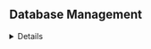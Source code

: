 ## Database Management 

<details>

### Sumário


1. [Como funciona o Database Management em DevOps?](#como-funciona-o-database-management-em-devops)
2. [Ferramenta utilizada: Flyway](#ferramenta-utilizada-flyway)
   - [2.1 O que é o Flyway?](#21-o-que-é-o-flyway)
   - [2.2 Quando usar o Flyway?](#22-quando-usar-o-flyway)
   - [2.3 Principais características](#23-principais-características)
3. [Como o Flyway foi implementado no nosso projeto?](#como-o-flyway-foi-implementado-no-nosso-projeto)
    - [3.1 Adicionado no pom.xml](#31-adicionado-no-pom.xml)
    - [3.2 Adicionado no application.yml](#32-adicionado-no-application.yml)
    - [3.3 Adicionado no compose.yaml](#33-adicionado-no-compose.yaml)
    - [3.4 Visualização no DBeaver](#34-visualização-no-DBeaver)
4. [Versões X Alterações](#versões-x-alterações)
    - [4.1 Versão 1 e suas alterações](#41-versão-1-e-suas-alterações)
    - [4.2 Versão 2 e suas alterações](#42-versão-2-e-suas-alterações)
    - [4.3 Versão 3 e suas alterações](#43-versão-3-e-suas-alterações)
5. [Ferramentas Utilizadas em Nosso Projeto](#ferramentas-utilizadas-em-nosso-projeto)


---
### 1. Como funciona o Database Management (Banco de Dados) em DevOps?
Se trata da aplicação de um conjunto de práticas, ferramentas e processos que integram o gerenciamento de banco de dados ao fluxo do DevOps. 
Se resume em:
* Controle de versão de esquemas e scripts SQL;
* Automatização de criação, alteração e versionamento do banco;
* Testes automatizados com base em dados e scripts;
* Migrações seguras e consistentes em todos os ambientes (dev, QA, prod)

---
## 2. Ferramenta utilizada: Flyway?

### 2.1 O que é o Flyway? 
Se trata de uma ferramenta com foco em versionamento e no gerenciamento de migrações de Banco de Dados.

### 2.2 Quando usar o Flyway?

É recomendável o uso do Flyway para os seguintes casos (quando é necessário):
- Ter um bom controle sobre as versões do Banco de Dados, ou seja, ter um rastreabilidade sobre as alterações;
- Quando se tem equipes de desenvolvimento que compartilham o mesmo Banco;
- Para casos de automação de Deploys de Banco de Dados em ambientes controlados;

### 2.3 Principais características

- Possui suporte a múltiplos bancos de dados(MySQL, PostegreSQL, Oracle, SQL Server, etc);

- Scripts: utiliza scripts SQL (ou Java), que descrevem as mudanças a serem aplicadas no banco;

- Versionamento de migrações: os scripts recebem um número de versão e eles são aplicados nessa ordem;

- Se faz necessário uma padronização de nomenclatura dos scripts, para que o Flyway consiga diferenciar as versões e a sequência necessária para executá-los. Modelo de padronização utilizada:

<p align="center">
  <img src="https://github.com/user-attachments/assets/1cd92cd4-8ef8-4b28-b623-cc1cb19468d9" alt="image" />
</p>

    - Prefixo: neste caso o prefixo é a letra V (observe que está em letra maiúscula);

    - Versão: deve ser adicionado o número da versão referente aquele script, podendo ser separado por uso de "." ou até mesmo "_". 
        Exemplo prático (Prefixo + Versão): "V1.1" ou "V1_1";

    - Separador: após inserir as informações do Prefixo e da Versão, utilizamos o Separador, sendo aplicado o undercode 2 vezes(em sequência). 
        Exemplo prático (Prefixo + Versão + Separador):  "V1.1__" ou "V1_1__"
    
    - Descrição: deve ser inserido uma breve descrição do que está sendo alterado.
        Exemplo prático (Prefixo + Versão + Separador + Descrição + Sufixo (Extensão)):  
        "V1.0__create_user.sql" ou "V1_0__create_user.sql" 
        "V1.1__create_user.sql" ou "V1_1__create_user.sql"
     
**Fonte de consulta, imagem e demais informações:** [Medium - O que é Flyway e por que usá-lo com Java e Spring](https://medium.com/@perez_vitor/o-que-%C3%A9-flyway-e-por-que-usa-lo-com-java-e-spring-312219ebf840) 
     
**Observação:** essa padronização é personalizável de acordo com as necessidades do time, mas deve existir uma constância.

---
### 3. Como o Flyway foi implementado no nosso projeto?

### 3.1 Adicionado no pom.xml

``` xml
<dependency>
    <groupId>org.flywaydb</groupId>
    <artifactId>flyway-core</artifactId>
</dependency>

<dependency>
    <groupId>org.flywaydb</groupId>
    <artifactId>flyway-database-postgresql</artifactId>
    <version>11.5.0</version>
    <scope>runtime</scope>
</dependency>
```

### 3.2 Adicionado no application.yml

```yml
spring:
    application:
        name: vision
    datasource:
        url: ${DB_URL}
        username: ${DB_USERNAME}
        password: ${DB_PASSWORD}
        driver-class-name: org.postgresql.Driver
    jpa:
        hibernate:
            ddl-auto: update
        show-sql: true
    flyway:
        validate-on-migrate: true
        enabled: true
        baseline-on-migrate: true
    springdoc:
    api-docs:
      enabled: true
    swagger-ui:
      enabled: true
      url: /v3/api-docs
      operationsSorter: alpha
      tagsSorter: alpha

server:
  error:
    include-message: always
```

### 3.3 Adicionado no compose.yaml

```yaml
services:
  postgresql:
    image: postgres:17.4-alpine3.21
    container_name: vision-back-postgres
    environment:
      POSTGRES_USER: ${DB_USER}
      POSTGRES_PASSWORD: ${DB_PASSWORD}
      POSTGRES_DB: ${DB_DATABASE}
      PGDATA: /data/postgres
    ports:
      - '5433:5432'
    volumes:
      - postgresql:/var/lib/postgresql
      - ./vision_back/src/main/java/com/vision_back/vision_back/resources:/docker-entrypoint-initdb.d
    networks:
      - qtsw-network
      
  sonarqube:
    image: sonarqube:community
    container_name: vision-back-sonarqube
    depends_on:
      - postgresql
    environment:
      SONAR_JDBC_URL: ${SONAR_URL}
      SONAR_JDBC_USERNAME: ${SONAR_USER}
      SONAR_JDBC_PASSWORD: ${SONAR_PASSWORD}
    volumes:
      - sonarqube_data:/opt/sonarqube/data
      - sonarqube_extensions:/opt/sonarqube/extensions
      - sonarqube_logs:/opt/sonarqube/logs
    ports:
      - "9001:9000"
    networks:
      - qtsw-network

volumes:
  postgresql:
  sonarqube_data:
  sonarqube_extensions:
  sonarqube_logs:

networks: 
  qtsw-network:
    driver: bridge
```

### 3.4 Visualização no DBeaver

<p align="center">
  <img src="https://github.com/user-attachments/assets/70c4300d-8441-4ecf-8684-cf368eaf2b8b" alt="image" />
</p>

<p align="center">
  <img src="https://github.com/user-attachments/assets/00188fd5-d8eb-48ca-b803-402a18a76d86" alt="image" />
</p>

---
### 4. Versões X Alterações


### 4.1 Versão 1 e suas alterações: 

**- flyway_schema_history:**

<p align="center">
  <img src="https://github.com/user-attachments/assets/2bc2519a-a363-4685-861a-fcb8ff9e0deb" alt="image" />
</p>

**Alterações:** 
- Iniciamos com o objetivo de utilizar o MySQL mas devido a incompatibilidade com o SonarQube, houve a necessidade de alterar e considerar o PostgreeSQL para o desenvolvimento do projeto.
- Houve apenas a criação inicial das tabelas

- [Acesso aos Scripts](https://github.com/new-ge/API_5SEM_BACK-END/tree/Sprint-1/vision_back/src/main/resources/db/migration)

### 4.2 Versão 2 e suas alterações:

**- flyway_schema_history:**
<p align="center">
  <img src="https://github.com/user-attachments/assets/952d5bf5-7322-46a3-a7f5-4ec4209372a6" alt="image" />
</p>


**Alterações:** 
- Seguem as alterações que ocorreram da Versão 1 para a Versão 2:

| Versão | Tabela                | Alterações                                                                                       |
|--------|-----------------------|--------------------------------------------------------------------------------------------------|
| V2     | `project`             | Adição de `UNIQUE` ao campo `project_code`                                                       |
| V3     | `milestone`           | Nova tabela vinculada ao projeto (V3__create_table_period.sql)                                   | 
| V4     | `stats`               | Mudança para `stats_name`, adição de `UNIQUE` em `stats_code`                                    |
| V5     | `task`                | Primeira criação da tabela de tarefas com `task_code`                                            |
| V6     | `usr`                 | Recriação com `usr_role` como `VARCHAR[]` + `is_logged_in`                                       |
| V7     | `task_status_history` | Novo relacionamento entre `usr_code` e `task_code`, com `UNIQUE` constraint                      |
| V8     | `usr_tag`             | Criação com `tag_name`, FKs para `project`, `task`, `usr`                                        |
| V9     | `usr_tag`             | Sem alterações                                                                                   |
| V10    | `usr_task`            | Mudança para *_code, inclusão de `role_code`, remoção de `period_id`, nova `UNIQUE` constraint   |                                                                         


- [Acesso aos Scripts](https://github.com/new-ge/API_5SEM_BACK-END/tree/Sprint-2/vision_back/src/main/resources/db/migration)

### 4.3 Versão 3 e suas alterações:
**- flyway_schema_history:**
<p align="center">
  <img src="https://github.com/user-attachments/assets/0861e829-b0dd-4914-b5ca-2fb4559c925d" alt="image" />
</p>

**Alterações:** 
- Troca de senha para manter a segurança do nosso Banco de Dados.

- Seguem as alterações que ocorreram da Versão 2 para a Versão 3:

| Versão | Tabela                | Alterações                                                                                       |
|--------|-----------------------|--------------------------------------------------------------------------------------------------|
| V2     | `project`             | Sem alterações                                                                                   |                                                                  
| V3     | `milestone`           | Sem alterações                                                                                   |
| V4     | `stats`               | Estrutura mantida                                                                                |
| V5     | `usr`                 | Versão final com `usr_code UNIQUE`, `usr_role` como `VARCHAR[]`, `is_logged_in`                  |
| V6     | `task`                | Inclusão de FK para `milestone`                                                                  |
| V7     | `task_status_history` | Inclusão de `project_code`, `milestone_code`, novo `UNIQUE` para rastreabilidade                 |
| V8     | `usr_tag`             | Inclusão de `milestone_code` como nova FK                                                        |
| V9     | `role`                | Criação da nova tabela com `role_code`, `role_name`, `project_code`                              |
| V10    | `usr_task`            | Sem alterações                                                                                   |                                                              |

- [Acesso aos Scripts](https://github.com/new-ge/API_5SEM_BACK-END/tree/Sprint-3/vision_back/src/main/resources/db/migration)

---
### 5. Ferramentas Utilizadas em Nosso Projeto

- Linguagens: Java, SQL
- Bibliotecas: datetime, json
- Banco de Dados: PostegreSQL
- API:API REST TAIGA
- Dashboard: React
- DevOps: Jira + GitHub, Docker, CI/CD

---